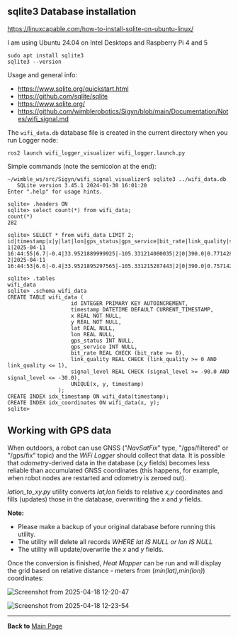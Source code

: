 ## sqlite3 Database installation

https://linuxcapable.com/how-to-install-sqlite-on-ubuntu-linux/

I am using Ubuntu 24.04 on Intel Desktops and Raspberry Pi 4 and 5
```
sudo apt install sqlite3
sqlite3 --version
```

Usage and general info:
- https://www.sqlite.org/quickstart.html
- https://github.com/sqlite/sqlite
- https://www.sqlite.org/
- https://github.com/wimblerobotics/Sigyn/blob/main/Documentation/Notes/wifi_signal.md

The ```wifi_data.db``` database file is created in the current directory when you run Logger node:
```
ros2 launch wifi_logger_visualizer wifi_logger.launch.py
```

Simple commands (note the semicolon at the end):
```
~/wimble_ws/src/Sigyn/wifi_signal_visualizer$ sqlite3 ../wifi_data.db
   SQLite version 3.45.1 2024-01-30 16:01:20
Enter ".help" for usage hints.

sqlite> .headers ON
sqlite> select count(*) from wifi_data;
count(*)
282

sqlite> SELECT * from wifi_data LIMIT 2;
id|timestamp|x|y|lat|lon|gps_status|gps_service|bit_rate|link_quality|signal_level
1|2025-04-11 16:44:55|6.7|-0.4|33.9521889999925|-105.331214000035|2|0|390.0|0.771428571428571|-56.0
2|2025-04-11 16:44:53|6.6|-0.4|33.9521895297565|-105.331215287443|2|0|390.0|0.757142857142857|-57.0

sqlite> .tables
wifi_data
sqlite> .schema wifi_data
CREATE TABLE wifi_data (
                    id INTEGER PRIMARY KEY AUTOINCREMENT,
                    timestamp DATETIME DEFAULT CURRENT_TIMESTAMP,
                    x REAL NOT NULL,
                    y REAL NOT NULL,
                    lat REAL NULL,
                    lon REAL NULL,
                    gps_status INT NULL,
                    gps_service INT NULL,
                    bit_rate REAL CHECK (bit_rate >= 0),
                    link_quality REAL CHECK (link_quality >= 0 AND link_quality <= 1),
                    signal_level REAL CHECK (signal_level >= -90.0 AND signal_level <= -30.0),
                    UNIQUE(x, y, timestamp)
                );
CREATE INDEX idx_timestamp ON wifi_data(timestamp);
CREATE INDEX idx_coordinates ON wifi_data(x, y);
sqlite> 
```
## Working with GPS data

When outdoors, a robot can use GNSS ("_NavSatFix_" type, "/gps/filtered" or "/gps/fix" topic) and the *WiFi Logger* should collect that data.
It is possible that _odometry_-derived data in the database (_x,y_ fields) becomes less reliable than accumulated GNSS coordinates (this happens, for example, when robot nodes are restarted and odometry is zeroed out).

*latlon_to_xy.py* utility converts _lat,lon_ fields to relative _x,y_ coordinates and fills (updates) those in the database, overwriting the _x_ and _y_ fields.

**Note:**
- Please make a backup of your original database before running this utility.
- The utility will delete all records *WHERE lat IS NULL or lon IS NULL*
- The utility will update/overwrite the _x_ and _y_ fields.

Once the conversion is finished, _Heat Mapper_ can be run and will display the grid based on relative distance - meters from (_min(lat),min(lon)_) coordinates:

![Screenshot from 2025-04-18 12-20-47](https://github.com/user-attachments/assets/ccea20db-d2f2-4142-a6a2-9e3618da05ff)

![Screenshot from 2025-04-18 12-23-54](https://github.com/user-attachments/assets/cd1e64e3-a849-4a26-a658-b80fd8f0dda8)


----------------

**Back to** [Main Page](https://github.com/slgrobotics/wifi_logger_visualizer)
